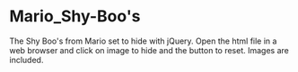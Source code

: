 # Mario_Shy-Boo's
The Shy Boo's from Mario set to hide with jQuery. 
Open the html file in a web browser and click on image to hide and the button to reset.
Images are included.
